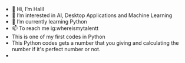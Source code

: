 - 👋 Hi, I’m Halil
- 👀 I’m interested in AI, Desktop Applications and Machine Learning
- 🌱 I’m currently learning Python
- 📫 To reach me ig:whereismytalentt 
- This is one of my first codes in Python
- This Python codes gets a number that you giving and calculating the number if it's perfect number or not.
- 

